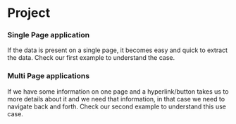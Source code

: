 # Project

### Single Page application

If the data is present on a single page, it becomes easy and quick to extract the data. Check our first example to understand the case.


### Multi Page applications

If we have some information on one page and a hyperlink/button takes us to more details about it and we need that information, in that case we need to navigate back and forth. Check our second example to understand this use case.
